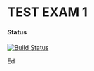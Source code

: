 # TEST EXAM 1


#### Status
[![Build Status](https://travis-ci.org/Castau/TestExam1.svg?branch=master)](https://travis-ci.org/Castau/TestExam1)



Ed




